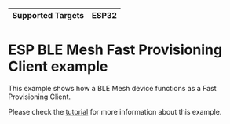| Supported Targets | ESP32 |
| ----------------- | ----- |

ESP BLE Mesh Fast Provisioning Client example
========================

This example shows how a BLE Mesh device functions as a Fast Provisioning Client.

Please check the [tutorial](tutorial/BLE_Mesh_Fast_Prov_Client_Example_Walkthrough.md) for more information about this example.
